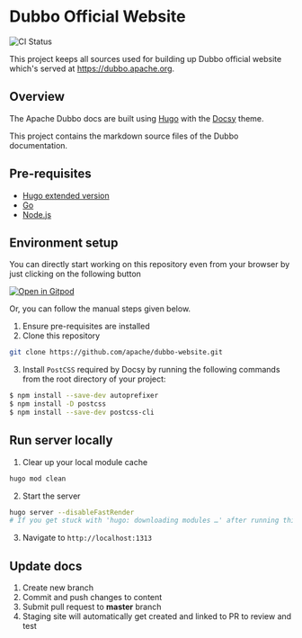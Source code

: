 # Dubbo Official Website
 
![CI Status](https://github.com/apache/dubbo-website/workflows/Website%20Deploy/badge.svg)

This project keeps all sources used for building up Dubbo official website which's served at https://dubbo.apache.org.

## Overview

The Apache Dubbo docs are built using [Hugo](https://gohugo.io/) with the [Docsy](https://docsy.dev) theme.

This project contains the markdown source files of the Dubbo documentation.

## Pre-requisites

- [Hugo extended version](https://gohugo.io/getting-started/installing)
- [Go](https://go.dev/learn/)
- [Node.js](https://nodejs.org/en/)

## Environment setup

You can directly start working on this repository even from your browser by just clicking on the following button

[![Open in Gitpod](https://gitpod.io/button/open-in-gitpod.svg)](https://gitpod.io/#https://github.com/apache/dubbo-website)

Or, you can follow the manual steps given below.

1. Ensure pre-requisites are installed
2. Clone this repository
```sh
git clone https://github.com/apache/dubbo-website.git
```
3. Install `PostCSS` required by Docsy by running the following commands from the root directory of your project:

```sh
$ npm install --save-dev autoprefixer
$ npm install -D postcss
$ npm install --save-dev postcss-cli
```

## Run server locally
1. Clear up your local module cache
```sh
hugo mod clean
```

2. Start the server
```sh
hugo server --disableFastRender
# If you get stuck with 'hugo: downloading modules …' after running this command, please try to set GOPROXY by running `export GOPROXY="https://goproxy.cn|https://proxy.golang.com.cn"` and try again.
```

3. Navigate to `http://localhost:1313`

## Update docs
1. Create new branch
1. Commit and push changes to content
1. Submit pull request to **master** branch
1. Staging site will automatically get created and linked to PR to review and test